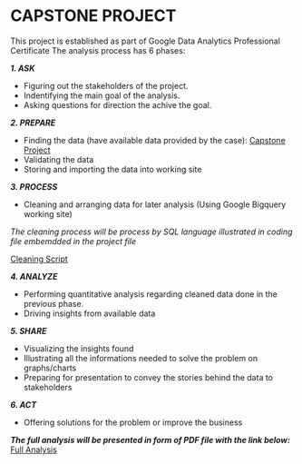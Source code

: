 # CAPSTONE PROJECT
This project is established as part of Google Data Analytics Professional Certificate
The analysis process has 6 phases: 

***1. ASK***
- Figuring out the stakeholders of the project.
- Indentifying the main goal of the analysis.
- Asking questions for direction the achive the goal.

***2. PREPARE***
- Finding the data (have available data provided by the case):
[Capstone Project](https://divvy-tripdata.s3.amazonaws.com/index.html)
- Validating the data
- Storing and importing the data into working site


***3. PROCESS***
- Cleaning and arranging data for later analysis (Using Google Bigquery working site)

*The cleaning process will be process by SQL language illustrated in coding file embemdded in the project file*

[Cleaning Script](https://github.com/pq0503/PQ-portfolio/blob/76224e0010f567c6be3d3b9af5ef186998fcfbd7/Capstone%20Project.pdf)

***4. ANALYZE***
- Performing quantitative analysis regarding cleaned data done in the previous phase.
- Driving insights from available data 

***5. SHARE***
- Visualizing the insights found
- Illustrating all the informations needed to solve the problem on graphs/charts
- Preparing for presentation to convey the stories behind the data to stakeholders

***6. ACT***
- Offering solutions for the problem or improve the business

***The full analysis will be presented in form of PDF file with the link below:*** 
[Full Analysis](https://github.com/pq0503/PQ-portfolio/blob/76224e0010f567c6be3d3b9af5ef186998fcfbd7/Capstone%20Project.pdf)
